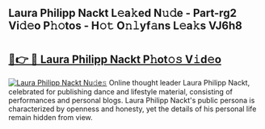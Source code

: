 ## Laura Philipp Nackt L𝚎a𝚔ed N𝚞𝚍e - Part-rg2 Vi𝚍𝚎o P𝚑𝚘tos - H𝚘𝚝 O𝚗𝚕yf𝚊ns L𝚎a𝚔s VJ6h8

# <h2><a href="http://kfe4fqh.oniu.top/?m=Laura+Philipp+Nackt">🔗👉 🔴 Laura Philipp Nackt P𝚑ot𝚘𝚜 V𝚒d𝚎o</a></h2>

[![Laura Philipp Nackt Nu𝚍e𝚜](https://i.imgur.com/0qMVB7G.gif)](http://kfe4fqh.oniu.top/?m=Laura+Philipp+Nackt)
Online thought leader Laura Philipp Nackt, celebrated for publishing dance and lifestyle material, consisting of performances and personal blogs. Laura Philipp Nackt's public persona is characterized by openness and honesty, yet the details of his personal life remain hidden from view.  
